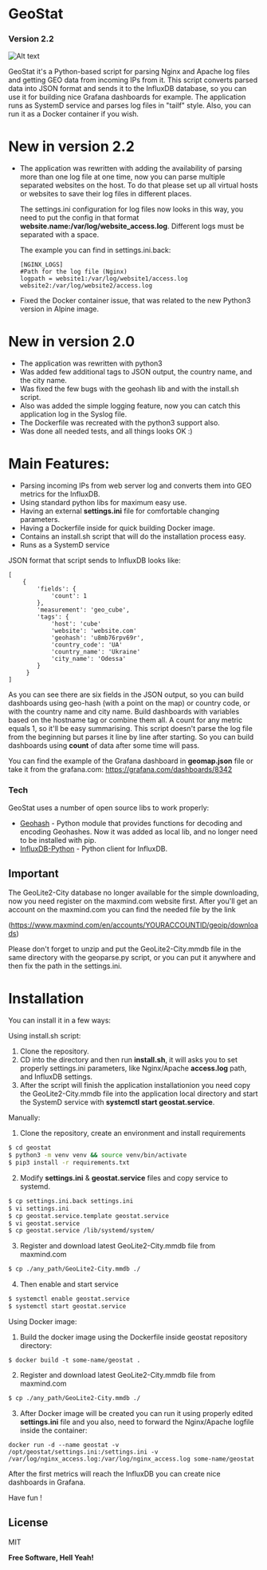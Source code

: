 # GeoStat
### Version 2.2
![Alt text](https://github.com/ratibor78/geostat/blob/master/geostat.png?raw=true "Grafana dashboard example")


GeoStat it's a Python-based script for parsing Nginx and Apache log files and getting GEO data from incoming IPs from it. This script converts parsed data into JSON format and sends it to the InfluxDB database, so you can use it for building nice Grafana dashboards for example. The application runs as SystemD service and parses log files in "tailf" style. Also, you can run it as a Docker container if you wish.

# New in version 2.2
- The application was rewritten with adding the availability of parsing more than one log file at one time, now you can parse multiple separated websites     on the host. To do that please set up all virtual hosts or websites to save their log files in different places.
 
  The settings.ini configuration for log files now looks in this way, you need to put the config in that format  **website.name:/var/log/website_access.log**. Different logs must be separated with a space.
  
  The example you can find in settings.ini.back:
  ```
  [NGINX_LOGS]
  #Path for the log file (Nginx)
  logpath = website1:/var/log/website1/access.log website2:/var/log/website2/access.log
  ```
- Fixed the Docker container issue, that was related to the new Python3 version in Alpine image. 

# New in version 2.0
- The application was rewritten with python3
- Was added few additional tags to JSON output, the country name, and the city name.
- Was fixed the few bugs with the geohash lib and with the install.sh script.
- Also was added the simple logging feature, now you can catch this application log in the Syslog file.
- The Dockerfile was recreated with the python3 support also.
- Was done all needed tests, and all things looks OK :)  

# Main Features:

- Parsing incoming IPs from web server log and converts them into GEO metrics for the InfluxDB.
- Using standard python libs for maximum easy use.
- Having an external **settings.ini** file for comfortable changing parameters.
- Having a Dockerfile inside for quick building Docker image.
- Contains an install.sh script that will do the installation process easy.
- Runs as a SystemD service

JSON format that script sends to InfluxDB looks like:
```
[
    {
        'fields': {
            'count': 1
        },
        'measurement': 'geo_cube',
        'tags': {
            'host': 'cube'
            'website': 'website.com'
            'geohash': 'u8mb76rpv69r',
            'country_code': 'UA'
            'country_name': 'Ukraine'
            'city_name': 'Odessa'
        }
     }
]
```
As you can see there are six fields in the JSON output, so you can build dashboards using geo-hash (with a point on the map) or country code, or with the country name and city name. Build dashboards with variables based on the hostname tag or combine them all. A count for any metric equals 1, so it'll be easy summarising. This script doesn't parse the log file from the beginning but parses it line by line after starting. So you can build dashboards using **count** of data after some time will pass.

You can find the example of the Grafana dashboard in **geomap.json** file or take it from the grafana.com: https://grafana.com/dashboards/8342

### Tech

GeoStat uses a number of open source libs to work properly:

* [Geohash](https://github.com/vinsci/geohash) - Python module that provides functions for decoding and encoding Geohashes. Now it was added as local lib, and no longer need to be installed with pip.
* [InfluxDB-Python](https://github.com/influxdata/influxdb-python) - Python client for InfluxDB.

## Important
The GeoLite2-City database no longer available for the simple downloading, now you need register on the maxmind.com website first.
After you'll get an account on the maxmind.com you can find the needed file by the link

(https://www.maxmind.com/en/accounts/YOURACCOUNTID/geoip/downloads) 

Please don't forget to unzip and put the GeoLite2-City.mmdb file in the same directory with the geoparse.py script, or you can put it anywhere and then fix the path in the settings.ini.

# Installation

You can install it in a few ways:

Using install.sh script:
1) Clone the repository.
2) CD into the directory and then run **install.sh**, it will asks you to set properly settings.ini parameters, like Nginx/Apache **access.log** path, and InfluxDB settings.  
3) After the script will finish the application installationion you need copy the GeoLite2-City.mmdb file into the application local directory and start the SystemD service with **systemctl start geostat.service**.

Manually:
1) Clone the repository, create an environment and install requirements
```sh
$ cd geostat
$ python3 -m venv venv && source venv/bin/activate
$ pip3 install -r requirements.txt
```
2) Modify **settings.ini** & **geostat.service** files and copy service to systemd.
```sh
$ cp settings.ini.back settings.ini
$ vi settings.ini
$ cp geostat.service.template geostat.service
$ vi geostat.service
$ cp geostat.service /lib/systemd/system/
```
3) Register and download latest GeoLite2-City.mmdb file from maxmind.com
```sh
$ cp ./any_path/GeoLite2-City.mmdb ./
```
4) Then enable and start service
```sh
$ systemctl enable geostat.service
$ systemctl start geostat.service
```
Using Docker image:
1) Build the docker image using the Dockerfile inside geostat repository directory:
```
$ docker build -t some-name/geostat .
```
2) Register and download latest GeoLite2-City.mmdb file from maxmind.com
```sh
$ cp ./any_path/GeoLite2-City.mmdb ./
```
3) After Docker image will be created you can run it using properly edited **settings.ini** file and you also,
need to forward the Nginx/Apache logfile inside the container:
```
docker run -d --name geostat -v /opt/geostat/settings.ini:/settings.ini -v /var/log/nginx_access.log:/var/log/nginx_access.log some-name/geostat
```

After the first metrics will reach the InfluxDB you can create nice dashboards in Grafana.

Have fun !

License
----

MIT

**Free Software, Hell Yeah!**
